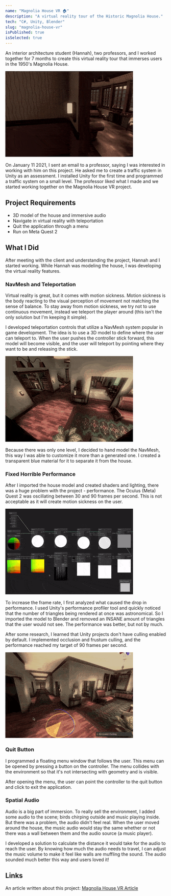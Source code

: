 ```yaml
---
name: "Magnolia House VR 🏠"
description: "A virtual reality tour of the Historic Magnolia House."
tech: "C#, Unity, Blender"
slug: "magnolia-house-vr"
isPublished: true
isSelected: true
---
```


An interior architecture student (Hannah), two professors, and I worked together for 7 months to create this virtual reality tour that immerses users in the 1950's Magnolia House.

![The solarium in the virtual Historic Magnolia House](../images/magnolia/04-magnolia-solarium.gif)

On January 11 2021, I sent an email to a professor, saying I was interested in working with him on this project. He asked me to create a traffic system in Unity as an assessment. I installed Unity for the first time and programmed a traffic system on a small level. The professor liked what I made and we started working together on the Magnolia House VR project. 

## Project Requirements
- 3D model of the house and immersive audio
- Navigate in virtual reality with teleportation
- Quit the application through a menu
- Run on Meta Quest 2

## What I Did
After meeting with the client and understanding the project, Hannah and I started working.
While Hannah was modeling the house, I was developing the virtual reality features.

### NavMesh and Teleportation
Virtual reality is great, but it comes with motion sickness. Motion sickness is the body reacting to the visual perception of movement not matching the sense of balance. To stay away from motion sickness, we try not to use continuous movement, instead we teleport the player around (this isn't the only solution but I'm keeping it simple). 

I developed teleportation controls that utilize a NavMesh system popular in game development. The idea is to use a 3D model to define where the user can teleport to. When the user pushes the controller stick forward, this model will become visible, and the user will teleport by pointing where they want to be and releasing the stick.

![The NavMesh model in the virtual Historic Magnolia House](../images/magnolia/02-magnolia-navmesh.gif)

Because there was only one level, I decided to hand model the NavMesh, this way I was able to customize it more than a generated one. I created a transparent blue material for it to separate it from the house.

### Fixed Horrible Performance
After I imported the house model and created shaders and lighting, there was a huge problem with the project - performance. The Oculus (Meta) Quest 2 was oscillating between 30 and 90 frames per second. This is not acceptable as it will create motion sickness on the user.

![Shader graph from the Magnolia House VR project](../images/magnolia/03-magnolia-shader.gif)

To increase the frame rate, I first analyzed what caused the drop in performance. I used Unity's performance profiler tool and quickly noticed that the number of triangles being rendered at once was astronomical. So I imported the model to Blender and removed an INSANE amount of triangles that the user would not see. The performance was better, but not by much.

After some research, I learned that Unity projects don't have culling enabled by default. I implemented occlusion and frustum culling, and the performance reached my target of 90 frames per second.

![Culling from the Magnolia House VR project](../images/magnolia/01-magnolia-culling.gif)

### Quit Button
I programmed a floating menu window that follows the user. This menu can be opened by pressing a button on the controller. The menu collides with the environment so that it's not intersecting with geometry and is visible. 

After opening the menu, the user can point the controller to the quit button and click to exit the application.

### Spatial Audio
Audio is a big part of immersion. To really sell the environment, I added some audio to the scene; birds chirping outside and music playing inside. But there was a problem, the audio didn't feel real. When the user moved around the house, the music audio would stay the same whether or not there was a wall between them and the audio source (a music player).

I developed a solution to calculate the distance it would take for the audio to reach the user. By knowing how much the audio needs to travel, I can adjust the music volume to make it feel like walls are muffling the sound. The audio sounded much better this way and users loved it!

## Links
An article written about this project:
[Magnolia House VR Article]

[Magnolia House VR Article]: https://cas.uncg.edu/virtual-reality-brings-the-past-to-life-at-magnolia-house/
